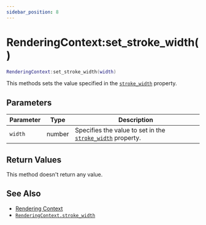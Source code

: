 ```yaml
---
sidebar_position: 8
---
```


# RenderingContext:set_stroke_width()
```lua
RenderingContext:set_stroke_width(width)
```
This methods sets the value specified in the [`stroke_width`](/libs/graphics/RenderingContext/RenderingContext_stroke_width) property.


## Parameters
|Parameter|Type|Description|
|-|-|-|
|`width`|number|Specifies the value to set in the [`stroke_width`](/libs/graphics/RenderingContext/RenderingContext_stroke_width) property.


## Return Values
This method doesn't return any value.

## See Also
- [Rendering Context](/guide/graphics#rendering-context)
- [`RenderingContext.stroke_width`](/libs/graphics/RenderingContext/RenderingContext_stroke_width)
